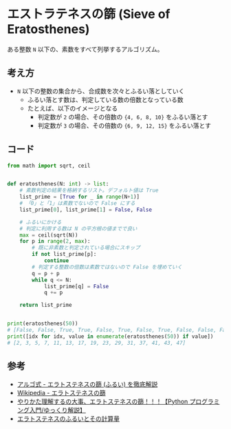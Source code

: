 # エストラテネスの篩 (Sieve of Eratosthenes)

ある整数 `N` 以下の、素数をすべて列挙するアルゴリズム。

## 考え方

- `N` 以下の整数の集合から、合成数を次々とふるい落としていく
  - ふるい落とす数は、判定している数の倍数となっている数
  - たとえば、以下のイメージとなる
    - 判定数が `2` の場合、その倍数の `{4, 6, 8, 10}` をふるい落とす
    - 判定数が `3` の場合、その倍数の `{6, 9, 12, 15}` をふるい落とす

## コード

```python
from math import sqrt, ceil


def eratosthenes(N: int) -> list:
    # 素数判定の結果を格納するリスト。デフォルト値は True
    list_prime = [True for _ in range(N+1)]
    # 「0」と「1」は素数でないので False にする
    list_prime[0], list_prime[1] = False, False

    # ふるいにかける
    # 判定に利用する数は N の平方根の値までで良い
    max = ceil(sqrt(N))
    for p in range(2, max):
        # 既に非素数と判定されている場合にスキップ
        if not list_prime[p]:
            continue
        # 判定する整数の倍数は素数ではないので False を埋めていく
        q = p + p
        while q <= N:
            list_prime[q] = False
            q += p

    return list_prime


print(eratosthenes(50))
# [False, False, True, True, False, True, False, True, False, False, False, True, False, True, False, False, False, True, False, True, False, False, False, True, False, False, False, False, False, True, False, True, False, False, False, False, False, True, False, False, False, True, False, True, False, False, False, True, False, False, False]
print([idx for idx, value in enumerate(eratosthenes(50)) if value])
# [2, 3, 5, 7, 11, 13, 17, 19, 23, 29, 31, 37, 41, 43, 47]
```

## 参考

- [アルゴ式 - エラトステネスの篩 (ふるい) を徹底解説](https://algo-method.com/descriptions/64)
- [Wikipedia - エラトステネスの篩](https://ja.wikipedia.org/wiki/%E3%82%A8%E3%83%A9%E3%83%88%E3%82%B9%E3%83%86%E3%83%8D%E3%82%B9%E3%81%AE%E7%AF%A9)
- [やりかた理解するの大事、エラトステネスの篩！！！【Python プログラミング入門/ゆっくり解説】](https://www.youtube.com/watch?v=1_wX5-H3Tyo)
- [エラトステネスのふるいとその計算量](https://manabitimes.jp/math/992)
